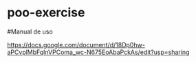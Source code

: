 # poo-exercise

#Manual de uso

https://docs.google.com/document/d/18Dp0hw-aPCvplMbFqlnVPComa_wc-N675EoAbaPckAs/edit?usp=sharing
